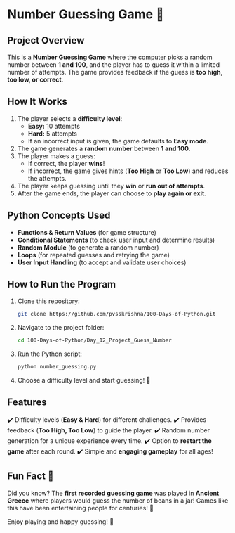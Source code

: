 # Number Guessing Game 🎯

## Project Overview
This is a **Number Guessing Game** where the computer picks a random number between **1 and 100**, and the player has to guess it within a limited number of attempts. The game provides feedback if the guess is **too high, too low, or correct**.

## How It Works
1. The player selects a **difficulty level**:
   - **Easy:** 10 attempts
   - **Hard:** 5 attempts
   - If an incorrect input is given, the game defaults to **Easy mode**.
2. The game generates a **random number** between **1 and 100**.
3. The player makes a guess:
   - If correct, the player **wins**!
   - If incorrect, the game gives hints (**Too High** or **Too Low**) and reduces the attempts.
4. The player keeps guessing until they **win** or **run out of attempts**.
5. After the game ends, the player can choose to **play again or exit**.

## Python Concepts Used
- **Functions & Return Values** (for game structure)
- **Conditional Statements** (to check user input and determine results)
- **Random Module** (to generate a random number)
- **Loops** (for repeated guesses and retrying the game)
- **User Input Handling** (to accept and validate user choices)

## How to Run the Program
1. Clone this repository:
   ```bash
   git clone https://github.com/pvsskrishna/100-Days-of-Python.git
   ```
2. Navigate to the project folder:
   ```bash
   cd 100-Days-of-Python/Day_12_Project_Guess_Number
   ```
3. Run the Python script:
   ```bash
   python number_guessing.py
   ```
4. Choose a difficulty level and start guessing! 🎲

## Features
✔️ Difficulty levels (**Easy & Hard**) for different challenges.
✔️ Provides feedback (**Too High, Too Low**) to guide the player.
✔️ Random number generation for a unique experience every time.
✔️ Option to **restart the game** after each round.
✔️ Simple and **engaging gameplay** for all ages!

## Fun Fact 🎉
Did you know? The **first recorded guessing game** was played in **Ancient Greece** where players would guess the number of beans in a jar! Games like this have been entertaining people for centuries! 🏺

Enjoy playing and happy guessing! 🚀

